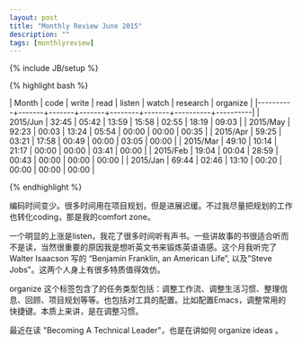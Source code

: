 ```yaml
---
layout: post
title: "Monthly Review June 2015"
description: ""
tags: [monthlyreview]
---
```

{% include JB/setup %}

{% highlight bash %}

| Month    |  code | write |  read | listen | watch | research | organize |
|----------+-------+-------+-------+--------+-------+----------+----------|
| 2015/Jun | 32:45 | 05:42 | 13:59 |  15:58 | 02:55 |    18:19 |    09:03 |
| 2015/May | 92:23 | 00:03 | 13:24 |  05:54 | 00:00 |    00:00 |    00:35 |
| 2015/Apr | 59:25 | 03:21 | 17:58 |  00:49 | 00:00 |    03:05 |    00:00 |
| 2015/Mar | 49:10 | 10:14 | 21:17 |  00:00 | 00:00 |    03:41 |    00:00 |
| 2015/Feb | 19:04 | 00:04 | 28:59 |  00:43 | 00:00 |    00:00 |    00:00 |
| 2015/Jan | 69:44 | 02:46 | 13:10 |  00:20 | 00:00 |    00:00 |    00:00 |

{% endhighlight %}

编码时间变少。很多时间用在项目规划，但是进展迟缓。不过我尽量把规划的工作也转化coding，那是我的comfort zone。

一个明显的上涨是listen，我花了很多时间听有声书。一些讲故事的书很适合听而不是读，当然很重要的原因我是想听英文书来锻炼英语语感。这个月我听完了 Walter Isaacson 写的 “Benjamin Franklin, an American Life”, 以及"Steve Jobs"。这两个人身上有很多特质值得效仿。

organize 这个标签包含了的任务类型包括：调整工作流、调整生活习惯、整理信息、回顾、项目规划等等。也包括对工具的配置。比如配置Emacs，调整常用的快捷键。本质上来讲，是在调整习惯。

最近在读 "Becoming A Technical Leader"，也是在讲如何 organize ideas 。
